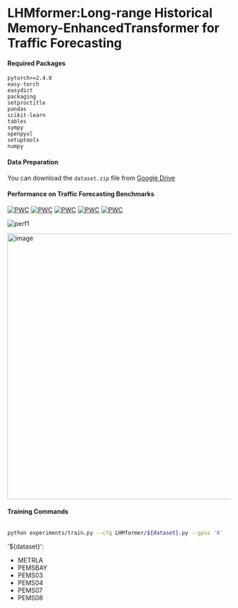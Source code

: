 # LHMformer:Long-range Historical Memory-EnhancedTransformer for Traffic Forecasting

#### Required Packages

```
pytorch>=2.4.0
easy-torch
easydict
packaging
setproctitle
pandas
scikit-learn
tables
sympy
openpyxl
setuptools
numpy
```

#### Data Preparation

You can download the `dataset.zip` file from [Google Drive](https://drive.google.com/file/d/19c8YJDuRIQEsgPWSP_UcIVF_Vqq0fRFV/view?usp=drive_link)

#### Performance on Traffic Forecasting Benchmarks

[![PWC](https://img.shields.io/endpoint.svg?url=https://paperswithcode.com/badge/spatio-temporal-adaptive-embedding-makes/traffic-prediction-on-pems04)](https://paperswithcode.com/sota/traffic-prediction-on-pems04?p=spatio-temporal-adaptive-embedding-makes)
[![PWC](https://img.shields.io/endpoint.svg?url=https://paperswithcode.com/badge/spatio-temporal-adaptive-embedding-makes/traffic-prediction-on-pems07)](https://paperswithcode.com/sota/traffic-prediction-on-pems07?p=spatio-temporal-adaptive-embedding-makes)
[![PWC](https://img.shields.io/endpoint.svg?url=https://paperswithcode.com/badge/spatio-temporal-adaptive-embedding-makes/traffic-prediction-on-pems08)](https://paperswithcode.com/sota/traffic-prediction-on-pems08?p=spatio-temporal-adaptive-embedding-makes)
[![PWC](https://img.shields.io/endpoint.svg?url=https://paperswithcode.com/badge/spatio-temporal-adaptive-embedding-makes/traffic-prediction-on-metr-la)](https://paperswithcode.com/sota/traffic-prediction-on-metr-la?p=spatio-temporal-adaptive-embedding-makes)
[![PWC](https://img.shields.io/endpoint.svg?url=https://paperswithcode.com/badge/spatio-temporal-adaptive-embedding-makes/traffic-prediction-on-pems-bay)](https://paperswithcode.com/sota/traffic-prediction-on-pems-bay?p=spatio-temporal-adaptive-embedding-makes)

![perf1](https://github.com/XDZhelheim/STAEformer/assets/57553691/8049bce2-9bc2-4248-a911-25468e9bbab4)

<img width="600" alt="image" src="https://github.com/XDZhelheim/STAEformer/assets/57553691/abf009aa-b145-451c-aff6-27031d60a612">

#### Training Commands

```bash

python experiments/train.py --cfg LHMformer/${dataset}.py --gpus '0'


```

'${dataset}':
- METRLA
- PEMSBAY
- PEMS03
- PEMS04
- PEMS07
- PEMS08



